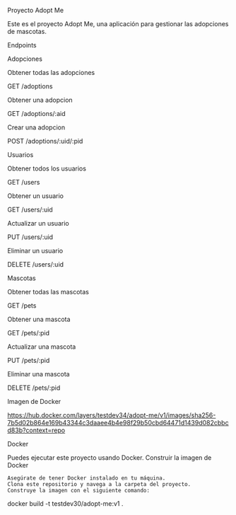 Proyecto Adopt Me

Este es el proyecto Adopt Me, una aplicación para gestionar las adopciones de mascotas.

Endpoints

Adopciones

Obtener todas las adopciones

GET /adoptions

Obtener una adopcion

GET /adoptions/:aid

Crear una adopcion

POST /adoptions/:uid/:pid

Usuarios

Obtener todos los usuarios

GET /users

Obtener un usuario

GET /users/:uid

Actualizar un usuario

PUT /users/:uid

Eliminar un usuario

DELETE /users/:uid

Mascotas

Obtener todas las mascotas

GET /pets

Obtener una mascota

GET /pets/:pid

Actualizar una mascota

PUT /pets/:pid

Eliminar una mascota

DELETE /pets/:pid

Imagen de Docker

https://hub.docker.com/layers/testdev34/adopt-me/v1/images/sha256-7b5d02b864e169b43344c3daaee4b4e98f29b50cbd64471d1439d082cbbcd83b?context=repo

Docker

Puedes ejecutar este proyecto usando Docker.
Construir la imagen de Docker

    Asegúrate de tener Docker instalado en tu máquina.
    Clona este repositorio y navega a la carpeta del proyecto.
    Construye la imagen con el siguiente comando:

docker build -t testdev30/adopt-me:v1 .
